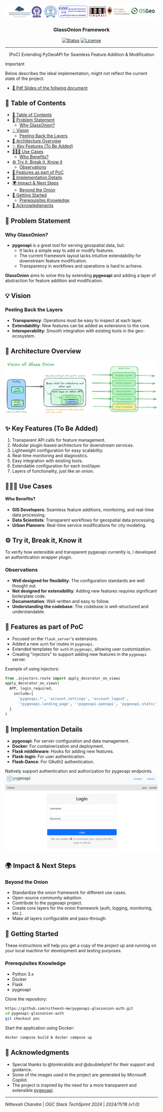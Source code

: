 <p align="center">
 <a href="" rel="noopener">
  <img src="./docs/assets/organizing-team.png" alt="GlassOnion Framework logo">
 </a>
</p>
<h3 align="center">GlassOnion Framework</h3>

<div align="center">

[![Status](https://img.shields.io/badge/status-active-success.svg)]()
[![License](https://img.shields.io/badge/license-MIT-blue.svg)](LICENSE.md)

</div>

---

<p align="center">(PoC) Extending PyGeoAPI for Seamless Feature Addition & Modification</p>


> [!IMPORTANT]
> Below describes the ideal implementation, might not reflect the current state of the project.

<!-- SLIDES and pdf are in docs with emojis -->
- [📝 Pdf Slides of the follwing document](./docs/PyGeoAPI-GlassOnion.pdf)

## 📝 Table of Contents

- [📝 Table of Contents](#-table-of-contents)
- [🧐 Problem Statement ](#-problem-statement-)
  - [Why GlassOnion?](#why-glassonion)
- [💡 Vision ](#-vision-)
  - [Peeling Back the Layers](#peeling-back-the-layers)
- [📐 Architecture Overview ](#-architecture-overview-)
- [✨ Key Features (To Be Added) ](#-key-features-to-be-added-)
- [🧑‍🤝‍🧑 Use Cases ](#-use-cases-)
    - [Who Benefits?](#who-benefits)
- [⚙️ Try it, Break it, Know it ](#️-try-it-break-it-know-it-)
  - [Observations](#observations)
- [🚀 Features as part of PoC ](#-features-as-part-of-poc-)
- [📄 Implementation Details ](#-implementation-details-)
- [🌍 Impact \& Next Steps ](#-impact--next-steps-)
  - [Beyond the Onion](#beyond-the-onion)
- [🏁 Getting Started ](#-getting-started-)
  - [Prerequisites Knowledge ](#prerequisites-knowledge-)
- [🎉 Acknowledgments ](#-acknowledgments-)

## 🧐 Problem Statement <a name="problem-statement"></a>

### Why GlassOnion?

- **pygeoapi** is a great tool for serving geospatial data, but:
  - It lacks a simple way to add or modify features.
  - The current framework layout lacks intuitive extendability for downstream feature modification.
  - Transparency in workflows and operations is hard to achieve.

**GlassOnion** aims to solve this by extending **pygeoapi** and adding a layer of abstraction for feature addition and modification.

## 💡 Vision <a name="vision"></a>

### Peeling Back the Layers

- **Transparency**: Operations must be easy to inspect at each layer.
- **Extendability**: New features can be added as extensions to the core.
- **Interoperability**: Smooth integration with existing tools in the geo-ecosystem.

## 📐 Architecture Overview <a name="architecture-overview"></a>

![Architecture Overview](./docs/assets/glass-onion-vision.png)

## ✨ Key Features (To Be Added) <a name="key-features"></a>

1. Transparent API calls for feature management.
2. Modular plugin-based architecture for downstream services.
3. Lightweight configuration for easy scalability.
4. Real-time monitoring and diagnostics.
5. Easy integration with existing tools.
6. Extendable configuration for each tool/layer.
7. Layers of functionality, just like an onion.

## 🧑‍🤝‍🧑 Use Cases <a name="use-cases"></a>

#### Who Benefits?

- **GIS Developers**: Seamless feature additions, monitoring, and real-time data processing.
- **Data Scientists**: Transparent workflows for geospatial data processing.
- **Urban Planners**: Real-time service modifications for city modeling.

## ⚙️ Try it, Break it, Know it <a name="try-it-break-it-know-it"></a>

To verify how extensible and transparent pygeoapi currently is, I developed an authentication wrapper plugin.

### Observations

- **Well designed for flexibility**: The configuration standards are well thought out.
- **Not designed for extensibility**: Adding new features requires significant boilerplate code.
- **Documentation**: Well-written and easy to follow.
- **Understanding the codebase**: The codebase is well-structured and understandable.

## 🚀 Features as part of PoC <a name="features-as-part-of-poc"></a>

- Focused on the `flask_server`'s extensions.
- Added a new `auth` for routes in `pygeoapi`.
- Extended templates for `auth` in `pygeoapi`, allowing user customization.
- Creating "injectors" to support adding new features in the `pygeoapi` server.

Example of using injectors:
```python
from .injectors.route import apply_decorator_on_views
apply_decorator_on_views(
  APP, login_required,
    include={
      'pygeoapi.*', 'account.settings', 'account.logout',
      '!pygeoapi.landing_page', '!pygeoapi.openapi', 'pygeoapi.static',
  }
)
```

## 📄 Implementation Details <a name="implementation-details"></a>

- **pygeoapi**: For server configuration and data management.
- **Docker**: For containerization and deployment.
- **Flask middleware**: Hooks for adding new features.
- **Flask-login**: For user authentication.
- **Flask-Dance**: For OAuth2 authentication.

Natively support authentication and authorization for pygeoapi endpoints.
![Implementation Details](./docs/assets/glass-onion-pygeoapi-demo.png)

## 🌍 Impact & Next Steps <a name="impact-next-steps"></a>

### Beyond the Onion

- Standardize the onion framework for different use cases.
- Open-source community adoption.
- Contribute to the pygeoapi project.
- Create core layers for the onion framework (auth, logging, monitoring, etc.).
- Make all layers configurable and pass-through.

## 🏁 Getting Started <a name="getting-started"></a>

These instructions will help you get a copy of the project up and running on your local machine for development and testing purposes.

### Prerequisites Knowledge <a name="prerequisites"></a>

- Python 3.x
- Docker
- Flask
- pygeoapi

Clone the repository:
```bash
https://github.com/nitheesh-me/pygeoapi-glassonion-auth.git
cd pygeoapi-glassonion-auth
git checkout poc
```

Start the application using Docker:

```bash
docker compose build & docker compose up
```

## 🎉 Acknowledgments <a name="acknowledgments"></a>

- Special thanks to @tomkralidis and @doublebyte1 for their support and guidance.
- Some of the images used in the project are generated by Microsoft Copilot.
- The project is inspired by the need for a more transparent and extensible [pygeoapi](https://github.com/geopython/pygeoapi).

---

*Nitheesh Chandra* | *OGC Stack TechSprint 2024* | *2024/11/18 (v1.0)*
